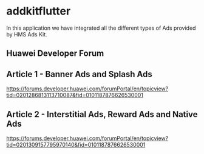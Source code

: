 # addkitflutter

In this application we have integrated all the different types of Ads provided by HMS Ads Kit.


## Huawei Developer Forum 

## Article 1 - Banner Ads and Splash Ads
https://forums.developer.huawei.com/forumPortal/en/topicview?tid=0201286813113710087&fid=0101187876626530001

## Article 2 - Interstitial Ads, Reward Ads and Native Ads
https://forums.developer.huawei.com/forumPortal/en/topicview?tid=0201309157795970140&fid=0101187876626530001
